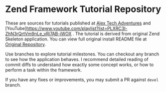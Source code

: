 # Zend Framework Tutorial Repository

These are sources for tutorials published at [Alex Tech Adventures](http://alex-tech-adventures.com) and
[YouTube]https://www.youtube.com/playlist?list=PLXRC3l-ZhN3rQrtVm9nLe_vRi7AB-iWOX .
The tutorial is derived from original Zend Skeleton application. You can view full original install README file at [Original Repository](https://github.com/zendframework/ZendSkeletonApplication). 

Use branches to explore tutorial milestones.  You can checkout any branch to see how the application behaves.
I recommend detailed reading of commit diffs to understand how exactly some concept works, or how to perform a task within the framework.

If you have any fixes or improvements, you may submit a PR against `devel` branch.
